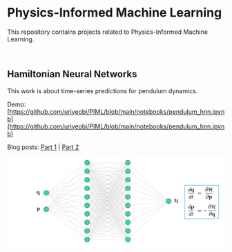 # Physics-Informed Machine Learning

This repository contains projects related to Physics-Informed Machine Learning.

<br>


## Hamiltonian Neural Networks

This work is about time-series predictions for pendulum dynamics.

Demo: [https://github.com/uriyeobi/PIML/blob/main/notebooks/pendulum_hnn.ipynb](https://github.com/uriyeobi/PIML/blob/main/notebooks/pendulum_hnn.ipynb)

Blog posts: [Part 1](https://uriyeobi.github.io/2023-05-23/laplace-to-nn-1) | [Part 2](https://uriyeobi.github.io/2023-06-15/laplace-to-nn-2)

<img src="https://github.com/uriyeobi/uriyeobi.github.io/blob/main/assets/images/diagram_hnn.png?raw=true" width="600rem">
